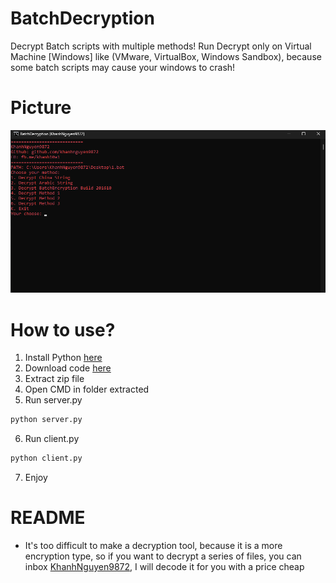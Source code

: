 # BatchDecryption
Decrypt Batch scripts with multiple methods!
Run Decrypt only on Virtual Machine [Windows] like (VMware, VirtualBox, Windows Sandbox), because some batch scripts may cause your windows to crash!
# Picture
![KhanhNguyen9872](https://raw.githubusercontent.com/KhanhNguyen9872/BatchDecryption/main/Homepage.png)
# How to use?
1. Install Python [here](https://www.python.org/downloads/windows)
2. Download code [here](https://github.com/KhanhNguyen9872/BatchDecryption/archive/refs/heads/main.zip)
3. Extract zip file
4. Open CMD in folder extracted
5. Run server.py
```bash
python server.py
```
6. Run client.py
```bash
python client.py
```
7. Enjoy

# README
- It's too difficult to make a decryption tool, because it is a more encryption type, so if you want to decrypt a series of files, you can inbox [KhanhNguyen9872](https://fb.me/khanh10a1), I will decode it for you with a price cheap
